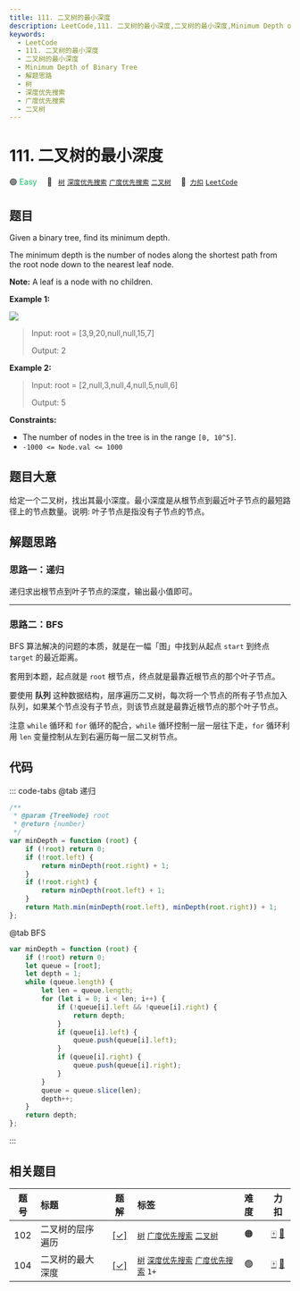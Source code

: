 ```yaml
---
title: 111. 二叉树的最小深度
description: LeetCode,111. 二叉树的最小深度,二叉树的最小深度,Minimum Depth of Binary Tree,解题思路,树,深度优先搜索,广度优先搜索,二叉树
keywords:
  - LeetCode
  - 111. 二叉树的最小深度
  - 二叉树的最小深度
  - Minimum Depth of Binary Tree
  - 解题思路
  - 树
  - 深度优先搜索
  - 广度优先搜索
  - 二叉树
---
```


# 111. 二叉树的最小深度

🟢 <font color=#15bd66>Easy</font>&emsp; 🔖&ensp; [`树`](/tag/tree.md) [`深度优先搜索`](/tag/depth-first-search.md) [`广度优先搜索`](/tag/breadth-first-search.md) [`二叉树`](/tag/binary-tree.md)&emsp; 🔗&ensp;[`力扣`](https://leetcode.cn/problems/minimum-depth-of-binary-tree) [`LeetCode`](https://leetcode.com/problems/minimum-depth-of-binary-tree)

## 题目

Given a binary tree, find its minimum depth.

The minimum depth is the number of nodes along the shortest path from the root node down to the nearest leaf node.

**Note:** A leaf is a node with no children.

**Example 1:**

![](https://assets.leetcode.com/uploads/2020/10/12/ex_depth.jpg)

> Input: root = [3,9,20,null,null,15,7]
>
> Output: 2

**Example 2:**

> Input: root = [2,null,3,null,4,null,5,null,6]
>
> Output: 5

**Constraints:**

- The number of nodes in the tree is in the range `[0, 10^5]`.
- `-1000 <= Node.val <= 1000`

## 题目大意

给定一个二叉树，找出其最小深度。最小深度是从根节点到最近叶子节点的最短路径上的节点数量。说明: 叶子节点是指没有子节点的节点。

## 解题思路

### 思路一：递归

递归求出根节点到叶子节点的深度，输出最小值即可。

---

### 思路二：BFS

BFS 算法解决的问题的本质，就是在一幅「图」中找到从起点 `start` 到终点 `target` 的最近距离。

套用到本题，起点就是 `root` 根节点，终点就是最靠近根节点的那个叶子节点。

要使用 **队列** 这种数据结构，层序遍历二叉树，每次将一个节点的所有子节点加入队列，如果某个节点没有子节点，则该节点就是最靠近根节点的那个叶子节点。

注意 `while` 循环和 `for` 循环的配合，`while` 循环控制一层一层往下走，`for` 循环利用 `len` 变量控制从左到右遍历每一层二叉树节点。

## 代码

::: code-tabs
@tab 递归

```javascript
/**
 * @param {TreeNode} root
 * @return {number}
 */
var minDepth = function (root) {
	if (!root) return 0;
	if (!root.left) {
		return minDepth(root.right) + 1;
	}
	if (!root.right) {
		return minDepth(root.left) + 1;
	}
	return Math.min(minDepth(root.left), minDepth(root.right)) + 1;
};
```

@tab BFS

```javascript
var minDepth = function (root) {
	if (!root) return 0;
	let queue = [root];
	let depth = 1;
	while (queue.length) {
		let len = queue.length;
		for (let i = 0; i < len; i++) {
			if (!queue[i].left && !queue[i].right) {
				return depth;
			}
			if (queue[i].left) {
				queue.push(queue[i].left);
			}
			if (queue[i].right) {
				queue.push(queue[i].right);
			}
		}
		queue = queue.slice(len);
		depth++;
	}
	return depth;
};
```

:::

## 相关题目

<!-- prettier-ignore -->
| 题号 | 标题 | 题解 | 标签 | 难度 | 力扣 |
| :------: | :------ | :------: | :------ | :------ | :------: |
| 102 | 二叉树的层序遍历 | [[✓]](/problem/0102.md) |  [`树`](/tag/tree.md) [`广度优先搜索`](/tag/breadth-first-search.md) [`二叉树`](/tag/binary-tree.md) | 🟠 | [🀄️](https://leetcode.cn/problems/binary-tree-level-order-traversal) [🔗](https://leetcode.com/problems/binary-tree-level-order-traversal) |
| 104 | 二叉树的最大深度 | [[✓]](/problem/0104.md) |  [`树`](/tag/tree.md) [`深度优先搜索`](/tag/depth-first-search.md) [`广度优先搜索`](/tag/breadth-first-search.md) `1+` | 🟢 | [🀄️](https://leetcode.cn/problems/maximum-depth-of-binary-tree) [🔗](https://leetcode.com/problems/maximum-depth-of-binary-tree) |